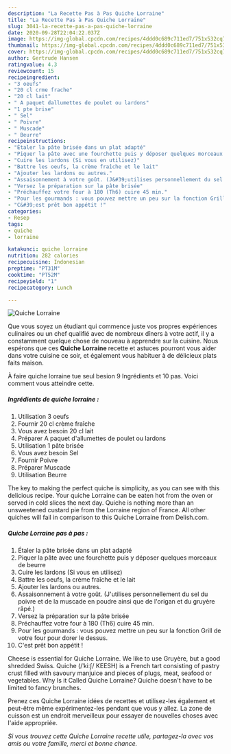 ```yaml
---
description: "La Recette Pas à Pas Quiche Lorraine"
title: "La Recette Pas à Pas Quiche Lorraine"
slug: 3041-la-recette-pas-a-pas-quiche-lorraine
date: 2020-09-28T22:04:22.037Z
image: https://img-global.cpcdn.com/recipes/4ddd0c689c711ed7/751x532cq70/quiche-lorraine-photo-principale-de-la-recette.jpg
thumbnail: https://img-global.cpcdn.com/recipes/4ddd0c689c711ed7/751x532cq70/quiche-lorraine-photo-principale-de-la-recette.jpg
cover: https://img-global.cpcdn.com/recipes/4ddd0c689c711ed7/751x532cq70/quiche-lorraine-photo-principale-de-la-recette.jpg
author: Gertrude Hansen
ratingvalue: 4.3
reviewcount: 15
recipeingredient:
- "3 oeufs"
- "20 cl crme frache"
- "20 cl lait"
- " A paquet dallumettes de poulet ou lardons"
- "1 pte brise"
- " Sel"
- " Poivre"
- " Muscade"
- " Beurre"
recipeinstructions:
- "Étaler la pâte brisée dans un plat adapté"
- "Piquer la pâte avec une fourchette puis y déposer quelques morceaux de beurre"
- "Cuire les lardons (Si vous en utilisez)"
- "Battre les oeufs, la crème fraîche et le lait"
- "Ajouter les lardons ou autres."
- "Assaisonnement à votre goût. (J&#39;utilises personnellement du sel du poivre et de la muscade en poudre ainsi que de l&#39;origan et du gruyère râpé.)"
- "Versez la préparation sur la pâte brisée"
- "Préchauffez votre four à 180 (Th6) cuire 45 min."
- "Pour les gourmands : vous pouvez mettre un peu sur la fonction Grill de votre four pour dorer le dessus."
- "C&#39;est prêt bon appétit !"
categories:
- Resep
tags:
- quiche
- lorraine

katakunci: quiche lorraine 
nutrition: 282 calories
recipecuisine: Indonesian
preptime: "PT31M"
cooktime: "PT52M"
recipeyield: "1"
recipecategory: Lunch

---
```



![Quiche Lorraine](https://img-global.cpcdn.com/recipes/4ddd0c689c711ed7/751x532cq70/quiche-lorraine-photo-principale-de-la-recette.jpg)

Que vous soyez un étudiant qui commence juste vos propres expériences culinaires ou un chef qualifié avec de nombreux dîners à votre actif, il y a constamment quelque chose de nouveau à apprendre sur la cuisine. Nous espérons que ces <strong> Quiche Lorraine </strong> recette et astuces pourront vous aider dans votre cuisine ce soir, et également vous habituer à de délicieux plats faits maison.

<!--inarticleads1-->

À faire quiche lorraine tue seul besion 9 Ingrédients et 10 pas. Voici comment vous atteindre cette.

##### Ingrédients de quiche lorraine :

1. Utilisation 3 oeufs
1. Fournir 20 cl crème fraîche
1. Vous avez besoin 20 cl lait
1. Préparer  A paquet d&#39;allumettes de poulet ou lardons
1. Utilisation 1 pâte brisée
1. Vous avez besoin  Sel
1. Fournir  Poivre
1. Préparer  Muscade
1. Utilisation  Beurre


The key to making the perfect quiche is simplicity, as you can see with this delicious recipe. Your quiche Lorraine can be eaten hot from the oven or served in cold slices the next day. Quiche is nothing more than an unsweetened custard pie from the Lorraine region of France. All other quiches will fail in comparison to this Quiche Lorraine from Delish.com. 

<!--inarticleads2-->

##### Quiche Lorraine pas à pas :

1. Étaler la pâte brisée dans un plat adapté
1. Piquer la pâte avec une fourchette puis y déposer quelques morceaux de beurre
1. Cuire les lardons (Si vous en utilisez)
1. Battre les oeufs, la crème fraîche et le lait
1. Ajouter les lardons ou autres.
1. Assaisonnement à votre goût. (J&#39;utilises personnellement du sel du poivre et de la muscade en poudre ainsi que de l&#39;origan et du gruyère râpé.)
1. Versez la préparation sur la pâte brisée
1. Préchauffez votre four à 180 (Th6) cuire 45 min.
1. Pour les gourmands : vous pouvez mettre un peu sur la fonction Grill de votre four pour dorer le dessus.
1. C&#39;est prêt bon appétit !


Cheese is essential for Quiche Lorraine. We like to use Gruyère, but a good shredded Swiss. Quiche (/ˈkiːʃ/ KEESH) is a French tart consisting of pastry crust filled with savoury manjuice and pieces of plugs, meat, seafood or vegetables. Why Is it Called Quiche Lorraine? Quiche doesn&#39;t have to be limited to fancy brunches. 

<!--inarticleads1-->

<p>
Prenez ces Quiche Lorraine idées de recettes et utilisez-les également et peut-être même expérimentez-les pendant que vous y allez. La zone de cuisson est un endroit merveilleux pour essayer de nouvelles choses avec l'aide appropriée.
</p>

<p>
<i>Si vous trouvez cette Quiche Lorraine recette utile, partagez-la avec vos amis ou votre famille, merci et bonne chance.</i>
</p>
